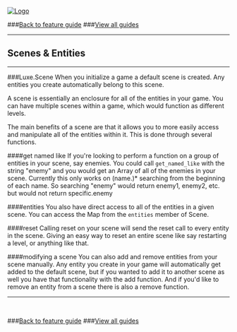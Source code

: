 
[![Logo](http://luxeengine.com/images/logo.png)](index.html)

###[Back to feature guide](guide.html#list)
###[View all guides](guide.html)

---
## Scenes & Entities
---

###Luxe.Scene
When you initialize a game a default scene is created. Any entities you create automatically belong to this scene.

A scene is essentially an enclosure for all of the entities in your game. You can have multiple scenes within a game, which would function as different levels.

The main benefits of a scene are that it allows you to more easily access and manipulate all of the entities within it. This is done through several functions.

####get named like
If you're looking to perform a function on a group of entities in your scene, say enemies. You could call `get_named_like` with the string "enemy" and you would get an Array of all of the enemies in your scene. Currently this only works on (name.)* searching from the beginning of each name. So searching "enemy" would return enemy1, enemy2, etc. but would not return specific.enemy

####entities
You also have direct access to all of the entities in a given scene. You can access the Map from the `entities` member of Scene.

####reset
Calling reset on your scene will send the reset call to every entity in the scene. Giving an easy way to reset an entire scene like say restarting a level, or anything like that.

####modifying a scene
You can also add and remove entities from your scene manually. Any entity you create in your game will automatically get added to the default scene, but if you wanted to add it to another scene as well you have that functionality with the add function. And if you'd like to remove an entity from a scene there is also a remove function.

---

&nbsp;   

###[Back to feature guide](guide.html#list)
###[View all guides](guide.html)

&nbsp;   
&nbsp;   
&nbsp;   